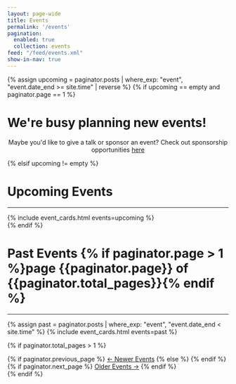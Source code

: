 ```yaml
---
layout: page-wide
title: Events
permalink: '/events'
pagination:
  enabled: true
  collection: events
feed: "/feed/events.xml"
show-in-nav: true
---
```


{% assign upcoming = paginator.posts | where_exp: "event", "event.date_end >= site.time" | reverse %}
{% if upcoming == empty and paginator.page == 1 %}
<h1>We're busy planning new events!</h1>

<p style="text-align: center;">Maybe you'd like to give a talk or sponsor an event? Check out sponsorship opportunities <a aria-label="Sponsor us link" href="/pages/sponsors">here</a></p>
{% elsif upcoming != empty %}
<h1>Upcoming Events</h1>
<hr />
<div class="page-section">
    {% include event_cards.html events=upcoming %}
</div>
{% endif %}

<h1>Past Events {% if paginator.page > 1 %}page {{paginator.page}} of {{paginator.total_pages}}{% endif %}</h1>
<hr />
<div class="page-section">
    {% assign past = paginator.posts | where_exp: "event", "event.date_end < site.time" %}
    {% include event_cards.html events=past %}
</div>

{% if paginator.total_pages > 1 %}
<div class="pager">
    {% if paginator.previous_page %}
      <a class="btn" href="{{ paginator.previous_page_path | prepend: site.baseurl | replace: '//', '/' }}">&larr; Newer Events</a>
    {% else %}
      <span></span>
    {% endif %}
    {% if paginator.next_page %}
      <a class="btn" href="{{ paginator.next_page_path | prepend: site.baseurl | replace: '//', '/' }}">Older Events &rarr;</a>
    {% endif %}
</div>
{% endif %}
